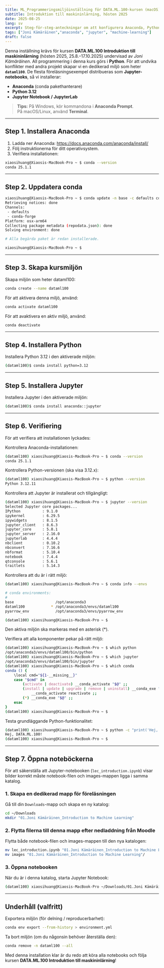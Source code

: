 ```yaml
---
title: ML_Programmeringsmiljöinställning för DATA.ML.100-kursen (macOS)
subtitle: Introduktion till maskininlärning, hösten 2025
date: 2025-08-25
lang: sv
excerpt: Steg-för-steg-anteckningar om att konfigurera Anaconda, Python och Jupyter för DATA.ML.100 (Joni Kämäräinen).
tags: ["Joni Kämäräinen","anaconda", "jupyter", "machine-learning"]
draft: false
---
```


Denna inställning krävs för kursen **DATA.ML.100 Introduktion till maskininlärning** (hösten 2025, 25.8.–17.10.2025) undervisad av *Joni Kämäräinen*. All programmering i denna kurs görs i **Python**. För att undvika konflikter med andra projekt skapar vi en dedikerad miljö som heter **`dataml100`**. De flesta föreläsningsexempel distribueras som **Jupyter-notebooks**, så vi installerar:

- **Anaconda** (conda pakethanterare)  
- **Python 3.12**  
- **Jupyter Notebook / JupyterLab**

> **Tips:** På Windows, kör kommandona i **Anaconda Prompt**.  
> På macOS/Linux, använd **Terminal**.

---


## Step 1. Installera Anaconda

1. Ladda ner Anaconda: <https://docs.anaconda.com/anaconda/install/>
2. Följ instruktionerna för ditt operativsystem.
3. Verifiera installationen:

```bash
xiaosihuang@Xiaosis-MacBook-Pro ~ $ conda --version
conda 25.1.1
```

---

## Step 2. Uppdatera conda

```bash
xiaosihuang@Xiaosis-MacBook-Pro ~ $ conda update -n base -c defaults conda
Retrieving notices: done
Channels:
 - defaults
 - conda-forge
Platform: osx-arm64
Collecting package metadata (repodata.json): done
Solving environment: done

# Alla begärda paket är redan installerade.

xiaosihuang@Xiaosis-MacBook-Pro ~ $ 
```

---

## Step 3. Skapa kursmiljön

Skapa miljön som heter dataml100:

```bash
conda create --name dataml100
```

För att aktivera denna miljö, använd:

```bash
conda activate dataml100
```

För att avaktivera en aktiv miljö, använd:
```bash
conda deactivate
```
---

## Step 4. Installera Python

Installera Python 3.12 i den aktiverade miljön:
```bash
(dataml100)$ conda install python=3.12
```

---

## Step 5. Installera Jupyter

Installera Jupyter i den aktiverade miljön:

```bash
(dataml100)$ conda install anaconda::jupyter
```
---


## Step 6. Verifiering

För att verifiera att installationen lyckades:

Kontrollera Anaconda-installationen:
```bash
(dataml100) xiaosihuang@Xiaosis-MacBook-Pro ~ $ conda --version
conda 25.1.1

```

Kontrollera Python-versionen (ska visa 3.12.x):
```bash
(dataml100) xiaosihuang@Xiaosis-MacBook-Pro ~ $ python --version
Python 3.12.11
```

Kontrollera att Jupyter är installerat och tillgängligt:
```bash
(dataml100) xiaosihuang@Xiaosis-MacBook-Pro ~ $ jupyter --version
Selected Jupyter core packages...
IPython          : 9.1.0
ipykernel        : 6.29.5
ipywidgets       : 8.1.5
jupyter_client   : 8.6.3
jupyter_core     : 5.8.1
jupyter_server   : 2.16.0
jupyterlab       : 4.4.4
nbclient         : 0.10.2
nbconvert        : 7.16.6
nbformat         : 5.10.4
notebook         : 7.4.4
qtconsole        : 5.6.1
traitlets        : 5.14.3
```

Kontrollera att du är i rätt miljö:
```bash
(dataml100) xiaosihuang@Xiaosis-MacBook-Pro ~ $ conda info --envs

# conda environments:
#
base                   /opt/anaconda3
dataml100            * /opt/anaconda3/envs/dataml100 
pyarrow_env            /opt/anaconda3/envs/pyarrow_env

(dataml100) xiaosihuang@Xiaosis-MacBook-Pro ~ $ 
```
Den aktiva miljön ska markeras med en asterisk (*).


Verifiera att alla komponenter pekar på rätt miljö:
```bash
(dataml100) xiaosihuang@Xiaosis-MacBook-Pro ~ $ which python
/opt/anaconda3/envs/dataml100/bin/python
(dataml100) xiaosihuang@Xiaosis-MacBook-Pro ~ $ which jupyter
/opt/anaconda3/envs/dataml100/bin/jupyter
(dataml100) xiaosihuang@Xiaosis-MacBook-Pro ~ $ which conda
conda () {
	\local cmd="${1-__missing__}"
	case "$cmd" in
		(activate | deactivate) __conda_activate "$@" ;;
		(install | update | upgrade | remove | uninstall) __conda_exe "$@" || \return
			__conda_activate reactivate ;;
		(*) __conda_exe "$@" ;;
	esac
}
(dataml100) xiaosihuang@Xiaosis-MacBook-Pro ~ $ 
```

Testa grundläggande Python-funktionalitet:
```bash
(dataml100) xiaosihuang@Xiaosis-MacBook-Pro ~ $ python -c "print('Hej, DATA.ML.100!')"
Hej, DATA.ML.100!
(dataml100) xiaosihuang@Xiaosis-MacBook-Pro ~ $ 
```


---

## Step 7. Öppna noteböckerna

För att säkerställa att Jupyter-notebooken (`lec_introduction.ipynb`) visar bilder korrekt måste notebook-filen och images-mappen ligga i samma katalog.

### 1. Skapa en dedikerad mapp för föreläsningen
Gå till din `Downloads`-mapp och skapa en ny katalog:

```bash
cd ~/Downloads
mkdir "01.Joni Kämäräinen_Introduction to Machine Learning"
```

### 2. Flytta filerna till denna mapp efter nedladdning från Moodle
Flytta både notebook-filen och images-mappen till den nya katalogen:
```bash
mv lec_introduction.ipynb "01.Joni Kämäräinen_Introduction to Machine Learning"/
mv images "01.Joni Kämäräinen_Introduction to Machine Learning"/
```

### 3. Öppna notebooken
När du är i denna katalog, starta Jupyter Notebook:
```bash
(dataml100) xiaosihuang@Xiaosis-MacBook-Pro ~/Downloads/01.Joni Kämäräinen_Introduction to Machine Learning  $ jupyter notebook lec_introduction.ipynb
```

---

## Underhåll (valfritt)

Exportera miljön (för delning / reproducerbarhet):

```bash
conda env export --from-history > environment.yml
```

Ta bort miljön (om du någonsin behöver återställa den):

```bash
conda remove -n dataml100 --all
```

Med denna installation klar är du redo att köra alla notebooks och följa kursen **DATA.ML.100 Introduktion till maskininlärning**!
